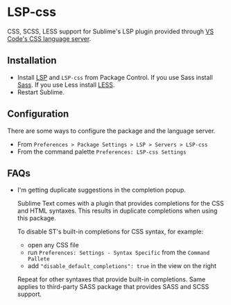 # LSP-css

CSS, SCSS, LESS support for Sublime's LSP plugin provided through [VS Code's CSS language server](https://github.com/microsoft/vscode/tree/main/extensions/css-language-features/server).

## Installation

- Install [LSP](https://packagecontrol.io/packages/LSP) and `LSP-css` from Package Control.
  If you use Sass install [Sass](https://packagecontrol.io/packages/Sass).
  If you use Less install [LESS](https://packagecontrol.io/packages/LESS).
- Restart Sublime.

## Configuration

There are some ways to configure the package and the language server.

- From `Preferences > Package Settings > LSP > Servers > LSP-css`
- From the command palette `Preferences: LSP-css Settings`

## FAQs

- I'm getting duplicate suggestions in the completion popup.

  Sublime Text comes with a plugin that provides completions for the CSS and HTML syntaxes. This results in duplicate completions when using this package.

  To disable ST's built-in completions for CSS syntax, for example:
   - open any CSS file
   - run `Preferences: Settings - Syntax Specific` from the `Command Pallete`
   - add `"disable_default_completions": true` in the view on the right

  Repeat for other syntaxes that provide built-in completions. Same applies to third-party SASS package that provides SASS and SCSS support.
